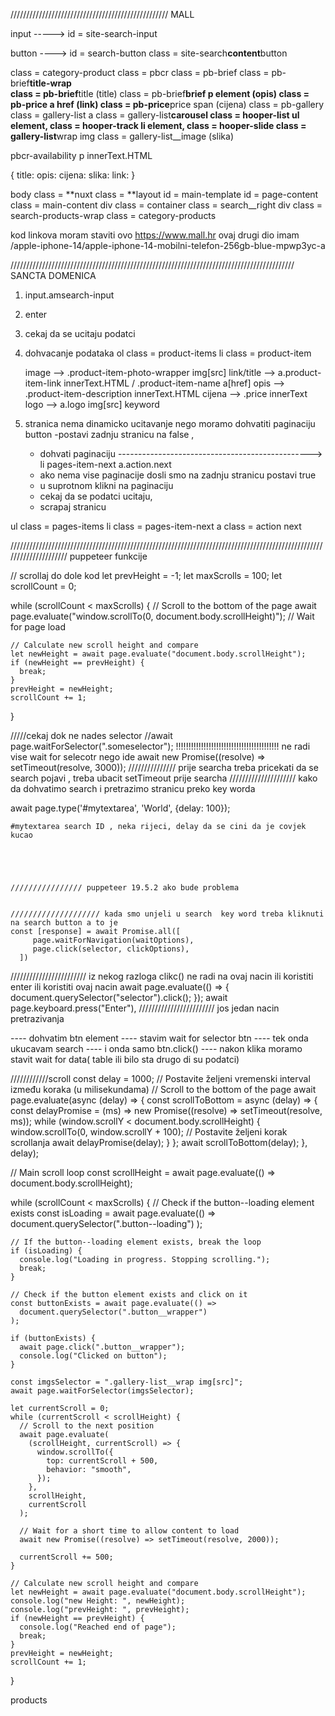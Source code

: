 //////////////////////////////////////////////////
MALL

input -----> id = site-search-input

button ----> id = search-button class = site-search**content**button

class = category-product
class = pbcr
class = pb-brief
class = pb-brief**title-wrap  
 class = pb-brief**title (title)
class = pb-brief**brief
p element (opis)
class = pb-price
a href (link)
class = pb-price**price
span (cijena)
class = pb-gallery
class = gallery-list
a
class = gallery-list**carousel
class = hooper-list
ul element, class = hooper-track
li element, class = hooper-slide
class = gallery-list**wrap
img class = gallery-list\_\_image (slika)

pbcr-availability
p innerText.HTML

{
title:
opis:
cijena:
slika:
link:
}

body
class = **nuxt
class = **layout
id = main-template
id = page-content
class = main-content
div
class = container
class = search\_\_right
div
class = search-products-wrap
class = category-products

kod linkova moram staviti ovo https://www.mall.hr ovaj drugi dio imam /apple-iphone-14/apple-iphone-14-mobilni-telefon-256gb-blue-mpwp3yc-a

//////////////////////////////////////////////////////////////////////////////////////////
SANCTA DOMENICA

1. input.amsearch-input
2. enter
3. cekaj da se ucitaju podatci
4. dohvacanje podataka
   ol class = product-items
   li class = product-item

   image --> .product-item-photo-wrapper img[src]
   link/title --> a.product-item-link innerText.HTML / .product-item-name a[href]
   opis --> .product-item-description innerText.HTML
   cijena --> .price innerText
   logo --> a.logo img[src]
   keyword

5. stranica nema dinamicko ucitavanje nego moramo dohvatiti paginaciju button
   -postavi zadnju stranicu na false ,
   - dohvati paginaciju ------------------------------------------------> li pages-item-next a.action.next
   - ako nema vise paginacije dosli smo na zadnju stranicu postavi true
   - u suprotnom klikni na paginaciju
   - cekaj da se podatci ucitaju,
   - scrapaj stranicu

ul class = pages-items
li class = pages-item-next
a class = action next

/////////////////////////////////////////////////////////////////////////////////////////////////////////////////////
puppeteer funkcije

// scrollaj do dole kod
let prevHeight = -1;
let maxScrolls = 100;
let scrollCount = 0;

while (scrollCount < maxScrolls) {
// Scroll to the bottom of the page
await page.evaluate("window.scrollTo(0, document.body.scrollHeight)");
// Wait for page load

    // Calculate new scroll height and compare
    let newHeight = await page.evaluate("document.body.scrollHeight");
    if (newHeight == prevHeight) {
      break;
    }
    prevHeight = newHeight;
    scrollCount += 1;

}

/////cekaj dok ne nades selector
//await page.waitForSelector(".someselector"); !!!!!!!!!!!!!!!!!!!!!!!!!!!!!!!!!!!!!!!!! ne radi vise wait for selecotr nego ide
await new Promise((resolve) => setTimeout(resolve, 3000));
/////////////// prije searcha treba pricekati da se search pojavi , treba ubacit setTimeout prije searcha
///////////////////// kako da dohvatimo search i pretrazimo stranicu preko key worda

await page.type('#mytextarea', 'World', {delay: 100});

    #mytextarea search ID , neka rijeci, delay da se cini da je covjek kucao





    //////////////// puppeteer 19.5.2 ako bude problema


    //////////////////// kada smo unjeli u search  key word treba kliknuti na search button a to je
    const [response] = await Promise.all([
         page.waitForNavigation(waitOptions),
         page.click(selector, clickOptions),
      ])

//////////////////////// iz nekog razloga clikc() ne radi na ovaj nacin ili koristiti enter ili koristiti ovaj nacin
await page.evaluate(() => {
document.querySelector("selector").click();
});
await page.keyboard.press("Enter"),
//////////////////////// jos jedan nacin pretrazivanja

---- dohvatim btn element
---- stavim wait for selector btn
---- tek onda ukucavam search
---- i onda samo btn.click()
---- nakon klika moramo stavit wait for data( table ili bilo sta drugo di su podatci)

////////////scroll
const delay = 1000; // Postavite željeni vremenski interval između koraka (u milisekundama)
// Scroll to the bottom of the page
await page.evaluate(async (delay) => {
const scrollToBottom = async (delay) => {
const delayPromise = (ms) => new Promise((resolve) => setTimeout(resolve, ms));
while (window.scrollY < document.body.scrollHeight) {
window.scrollTo(0, window.scrollY + 100); // Postavite željeni korak scrollanja
await delayPromise(delay);
}
};
await scrollToBottom(delay);
}, delay);

// Main scroll loop
const scrollHeight = await page.evaluate(() => document.body.scrollHeight);

while (scrollCount < maxScrolls) {
// Check if the button--loading element exists
const isLoading = await page.evaluate(() =>
document.querySelector(".button--loading")
);

    // If the button--loading element exists, break the loop
    if (isLoading) {
      console.log("Loading in progress. Stopping scrolling.");
      break;
    }

    // Check if the button element exists and click on it
    const buttonExists = await page.evaluate(() =>
      document.querySelector(".button__wrapper")
    );

    if (buttonExists) {
      await page.click(".button__wrapper");
      console.log("Clicked on button");
    }

    const imgsSelector = ".gallery-list__wrap img[src]";
    await page.waitForSelector(imgsSelector);

    let currentScroll = 0;
    while (currentScroll < scrollHeight) {
      // Scroll to the next position
      await page.evaluate(
        (scrollHeight, currentScroll) => {
          window.scrollTo({
            top: currentScroll + 500,
            behavior: "smooth",
          });
        },
        scrollHeight,
        currentScroll
      );

      // Wait for a short time to allow content to load
      await new Promise((resolve) => setTimeout(resolve, 2000));

      currentScroll += 500;
    }

    // Calculate new scroll height and compare
    let newHeight = await page.evaluate("document.body.scrollHeight");
    console.log("new Height: ", newHeight);
    console.log("prevHeight: ", prevHeight);
    if (newHeight == prevHeight) {
      console.log("Reached end of page");
      break;
    }
    prevHeight = newHeight;
    scrollCount += 1;

}

products
